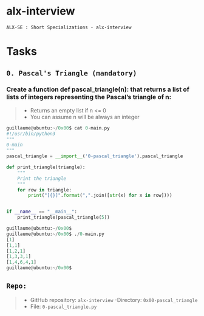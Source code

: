 # alx-interview
```ALX-SE : Short Specializations - alx-interview```

# Tasks
## ```0. Pascal's Triangle (mandatory)```
### Create a function def pascal_triangle(n): that returns a list of lists of integers representing the Pascal’s triangle of n:

>- Returns an empty list if n <= 0
>- You can assume n will be always an integer

```python
guillaume@ubuntu:~/0x00$ cat 0-main.py
#!/usr/bin/python3
"""
0-main
"""
pascal_triangle = __import__('0-pascal_triangle').pascal_triangle

def print_triangle(triangle):
    """
    Print the triangle
    """
    for row in triangle:
        print("[{}]".format(",".join([str(x) for x in row])))


if __name__ == "__main__":
    print_triangle(pascal_triangle(5))

guillaume@ubuntu:~/0x00$ 
guillaume@ubuntu:~/0x00$ ./0-main.py
[1]
[1,1]
[1,2,1]
[1,3,3,1]
[1,4,6,4,1]
guillaume@ubuntu:~/0x00$ 
```

## ```Repo:```

>- GitHub repository: ```alx-interview```
> -Directory: ```0x00-pascal_triangle```
>- File: ```0-pascal_triangle.py```